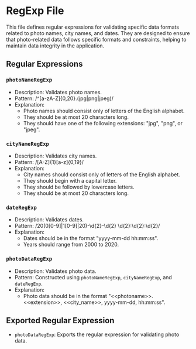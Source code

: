 
# RegExp File

This file defines regular expressions for validating specific data formats related to photo names, city names, and dates. They are designed to ensure that photo-related data follows specific formats and constraints, helping to maintain data integrity in the application.

## Regular Expressions

### `photoNameRegExp`

- Description: Validates photo names.
- Pattern: /^[a-zA-Z]{0,20}\.(jpg|png|jpeg)/
- Explanation:
  - Photo names should consist only of letters of the English alphabet.
  - They should be at most 20 characters long.
  - They should have one of the following extensions: "jpg", "png", or "jpeg".

### `cityNameRegExp`

- Description: Validates city names.
- Pattern: /[A-Z]{1}[a-z]{0,19}/
- Explanation:
  - City names should consist only of letters of the English alphabet.
  - They should begin with a capital letter.
  - They should be followed by lowercase letters.
  - They should be at most 20 characters long.

### `dateRegExp`

- Description: Validates dates.
- Pattern: /20(0[0-9]|1[0-9]|20)-\d{2}-\d{2} \d{2}:\d{2}:\d{2}/
- Explanation:
  - Dates should be in the format "yyyy-mm-dd hh:mm:ss".
  - Years should range from 2000 to 2020.

### `photoDataRegExp`

- Description: Validates photo data.
- Pattern: Constructed using `photoNameRegExp`, `cityNameRegExp`, and `dateRegExp`.
- Explanation:
  - Photo data should be in the format "<\<photoname>>.<\<extension>>, <<city_name>>, yyyy-mm-dd, hh:mm:ss".

## Exported Regular Expression

- `photoDataRegExp`: Exports the regular expression for validating photo data.
